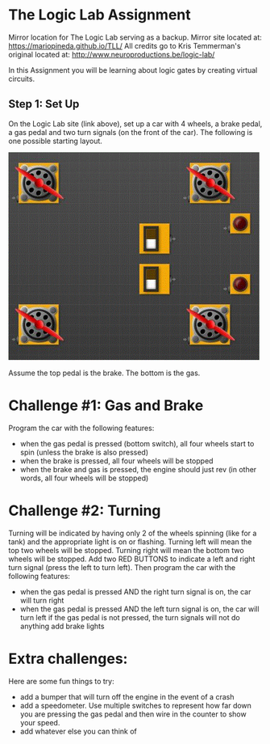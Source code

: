 # The Logic Lab Assignment
Mirror location for The Logic Lab serving as a backup. Mirror site located at: https://mariopineda.github.io/TLL/
All credits go to Kris Temmerman's original located at: http://www.neuroproductions.be/logic-lab/

In this Assignment you will be learning about logic gates by creating virtual circuits.

## Step 1: Set Up
On the Logic Lab site (link above), set up a car with 4 wheels, a brake pedal, a gas pedal and two turn signals (on the front of the 
car).  The following is one possible starting layout.

![](images/tll-car.gif)

Assume the top pedal is the brake.  The bottom is the gas.

# Challenge #1:  Gas and Brake
Program the car with the following features:
- when the gas pedal is pressed (bottom switch), all four wheels start to spin (unless the brake is also pressed)
- when the brake is pressed, all four wheels will be stopped
- when the brake and gas is pressed, the engine should just rev (in other words, all four wheels will be stopped)

# Challenge #2: Turning
Turning will be indicated by having only 2 of the wheels spinning (like for a tank) and the appropriate light is on or flashing. Turning left will mean the top two wheels will be stopped. Turning right will mean the bottom two wheels will be stopped.  Add two RED BUTTONS to indicate a left and right turn signal (press the left to turn left).  Then program the car with the following features:
- when the gas pedal is pressed AND the right turn signal is on, the car will turn right
- when the gas pedal is pressed AND the left turn signal is on, the car will turn left if the gas pedal is not pressed, the turn signals will not do anything add brake lights

# Extra challenges:
Here are some fun things to try:
- add a bumper that will turn off the engine in the event of a crash
- add a speedometer. Use multiple switches to represent how far down you are pressing the gas pedal and then wire in the counter to show your speed.
- add whatever else you can think of
